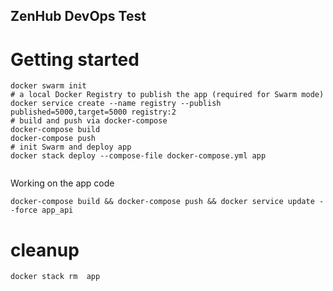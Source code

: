 ZenHub DevOps Test
-------------------------

# Getting started

```
docker swarm init
# a local Docker Registry to publish the app (required for Swarm mode)
docker service create --name registry --publish published=5000,target=5000 registry:2
# build and push via docker-compose
docker-compose build 
docker-compose push 
# init Swarm and deploy app
docker stack deploy --compose-file docker-compose.yml app
 
```

Working on the app code
```
docker-compose build && docker-compose push && docker service update --force app_api
```

# cleanup
```
docker stack rm  app
```

